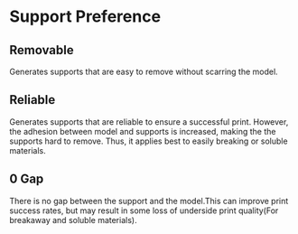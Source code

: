 # Support Preference

## Removable

Generates supports that are easy to remove without scarring the model.

## Reliable

Generates supports that are reliable to ensure a successful print. However, the adhesion between model and supports is increased, making the the supports hard to remove. Thus, it applies best to easily breaking or soluble materials.

## 0 Gap
There is no gap between the support and the model.This can improve print success rates, but may result in some loss of underside print quality(For breakaway and soluble materials).
